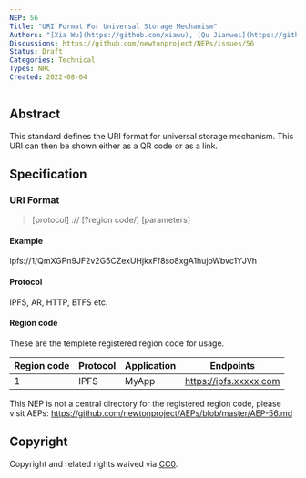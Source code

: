 ```yaml
---
NEP: 56
Title: "URI Format For Universal Storage Mechanism"
Authors: "[Xia Wu](https://github.com/xiawu), [Qu Jianwei](https://github.com/i29), [Wei Xuefeng](https://github.com/weixuefeng), [Piao Yu](https://github.com/Jonny621)"
Discussions: https://github.com/newtonproject/NEPs/issues/56
Status: Draft
Categories: Technical
Types: NRC
Created: 2022-08-04
---
```


## Abstract

This standard defines the URI format for universal storage mechanism. This URI can then be shown either as a QR code or as a link.

## Specification

### URI Format

> 
> [protocol] :// [?region code/] [parameters] 
>

#### Example
ipfs://1/QmXGPn9JF2v2G5CZexUHjkxFf8so8xgA1hujoWbvc1YJVh

#### Protocol

IPFS, AR, HTTP, BTFS etc.

#### Region code

These are the templete registered region code for usage.

Region code | Protocol    | Application    | Endpoints
------------|-------------|----------------|---------------------    
1           | IPFS        | MyApp          | https://ipfs.xxxxx.com

This NEP is not a central directory for the registered region code, please visit AEPs: 
https://github.com/newtonproject/AEPs/blob/master/AEP-56.md

## Copyright

Copyright and related rights waived via [CC0](https://creativecommons.org/publicdomain/zero/1.0/).
